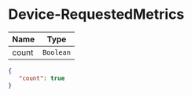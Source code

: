 # Device-RequestedMetrics

Name        |Type      
------------|----------
count | `Boolean` 

```json
{
   "count": true 
}
```

